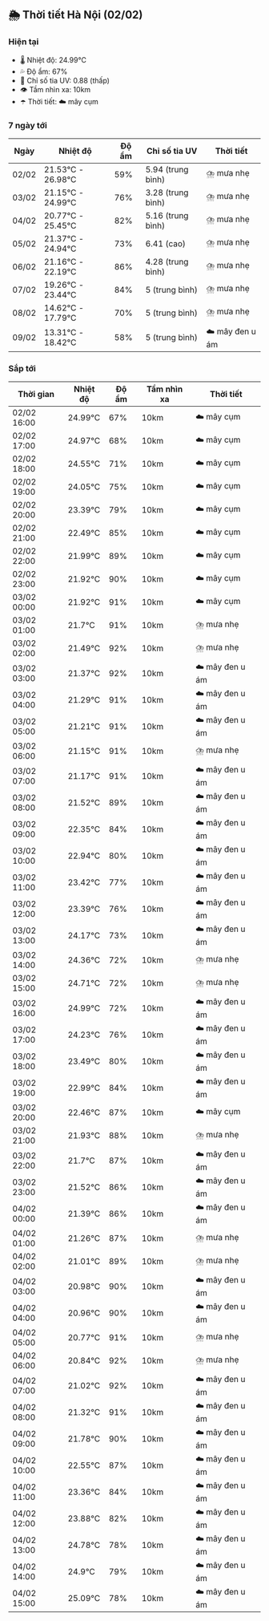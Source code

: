 ## 🌦️ Thời tiết Hà Nội (02/02)

### Hiện tại

- 🌡️ Nhiệt độ: 24.99℃
- 💦 Độ ẩm: 67%
- 🌟 Chỉ số tia UV: 0.88 (thấp)
- 👁️ Tầm nhìn xa: 10km
- ☂️ Thời tiết: ☁️ mây cụm

### 7 ngày tới

| Ngày | Nhiệt độ | Độ ẩm | Chỉ số tia UV | Thời tiết |
| --- | --- | --- | --- | --- |
| 02/02 | 21.53℃ - 26.98℃ | 59% | 5.94 (trung bình) | ⛈️ mưa nhẹ |
| 03/02 | 21.15℃ - 24.99℃ | 76% | 3.28 (trung bình) | ⛈️ mưa nhẹ |
| 04/02 | 20.77℃ - 25.45℃ | 82% | 5.16 (trung bình) | ⛈️ mưa nhẹ |
| 05/02 | 21.37℃ - 24.94℃ | 73% | 6.41 (cao) | ⛈️ mưa nhẹ |
| 06/02 | 21.16℃ - 22.19℃ | 86% | 4.28 (trung bình) | ⛈️ mưa nhẹ |
| 07/02 | 19.26℃ - 23.44℃ | 84% | 5 (trung bình) | ⛈️ mưa nhẹ |
| 08/02 | 14.62℃ - 17.79℃ | 70% | 5 (trung bình) | ⛈️ mưa nhẹ |
| 09/02 | 13.31℃ - 18.42℃ | 58% | 5 (trung bình) | ☁️ mây đen u ám |

### Sắp tới

| Thời gian | Nhiệt độ | Độ ẩm | Tầm nhìn xa | Thời tiết |
| --- | --- | --- | --- | --- |
| 02/02 16:00 | 24.99℃ | 67% | 10km | ☁️ mây cụm |
| 02/02 17:00 | 24.97℃ | 68% | 10km | ☁️ mây cụm |
| 02/02 18:00 | 24.55℃ | 71% | 10km | ☁️ mây cụm |
| 02/02 19:00 | 24.05℃ | 75% | 10km | ☁️ mây cụm |
| 02/02 20:00 | 23.39℃ | 79% | 10km | ☁️ mây cụm |
| 02/02 21:00 | 22.49℃ | 85% | 10km | ☁️ mây cụm |
| 02/02 22:00 | 21.99℃ | 89% | 10km | ☁️ mây cụm |
| 02/02 23:00 | 21.92℃ | 90% | 10km | ☁️ mây cụm |
| 03/02 00:00 | 21.92℃ | 91% | 10km | ☁️ mây cụm |
| 03/02 01:00 | 21.7℃ | 91% | 10km | ⛈️ mưa nhẹ |
| 03/02 02:00 | 21.49℃ | 92% | 10km | ⛈️ mưa nhẹ |
| 03/02 03:00 | 21.37℃ | 92% | 10km | ☁️ mây đen u ám |
| 03/02 04:00 | 21.29℃ | 91% | 10km | ☁️ mây đen u ám |
| 03/02 05:00 | 21.21℃ | 91% | 10km | ☁️ mây đen u ám |
| 03/02 06:00 | 21.15℃ | 91% | 10km | ⛈️ mưa nhẹ |
| 03/02 07:00 | 21.17℃ | 91% | 10km | ☁️ mây đen u ám |
| 03/02 08:00 | 21.52℃ | 89% | 10km | ☁️ mây đen u ám |
| 03/02 09:00 | 22.35℃ | 84% | 10km | ☁️ mây đen u ám |
| 03/02 10:00 | 22.94℃ | 80% | 10km | ☁️ mây đen u ám |
| 03/02 11:00 | 23.42℃ | 77% | 10km | ☁️ mây đen u ám |
| 03/02 12:00 | 23.39℃ | 76% | 10km | ☁️ mây đen u ám |
| 03/02 13:00 | 24.17℃ | 73% | 10km | ☁️ mây đen u ám |
| 03/02 14:00 | 24.36℃ | 72% | 10km | ⛈️ mưa nhẹ |
| 03/02 15:00 | 24.71℃ | 72% | 10km | ⛈️ mưa nhẹ |
| 03/02 16:00 | 24.99℃ | 72% | 10km | ☁️ mây đen u ám |
| 03/02 17:00 | 24.23℃ | 76% | 10km | ☁️ mây đen u ám |
| 03/02 18:00 | 23.49℃ | 80% | 10km | ☁️ mây đen u ám |
| 03/02 19:00 | 22.99℃ | 84% | 10km | ☁️ mây đen u ám |
| 03/02 20:00 | 22.46℃ | 87% | 10km | ☁️ mây cụm |
| 03/02 21:00 | 21.93℃ | 88% | 10km | ⛈️ mưa nhẹ |
| 03/02 22:00 | 21.7℃ | 87% | 10km | ☁️ mây đen u ám |
| 03/02 23:00 | 21.52℃ | 86% | 10km | ☁️ mây đen u ám |
| 04/02 00:00 | 21.39℃ | 86% | 10km | ☁️ mây đen u ám |
| 04/02 01:00 | 21.26℃ | 87% | 10km | ⛈️ mưa nhẹ |
| 04/02 02:00 | 21.01℃ | 89% | 10km | ⛈️ mưa nhẹ |
| 04/02 03:00 | 20.98℃ | 90% | 10km | ☁️ mây đen u ám |
| 04/02 04:00 | 20.96℃ | 90% | 10km | ☁️ mây đen u ám |
| 04/02 05:00 | 20.77℃ | 91% | 10km | ⛈️ mưa nhẹ |
| 04/02 06:00 | 20.84℃ | 92% | 10km | ⛈️ mưa nhẹ |
| 04/02 07:00 | 21.02℃ | 92% | 10km | ☁️ mây đen u ám |
| 04/02 08:00 | 21.32℃ | 91% | 10km | ☁️ mây đen u ám |
| 04/02 09:00 | 21.78℃ | 90% | 10km | ☁️ mây đen u ám |
| 04/02 10:00 | 22.55℃ | 87% | 10km | ☁️ mây đen u ám |
| 04/02 11:00 | 23.36℃ | 84% | 10km | ☁️ mây đen u ám |
| 04/02 12:00 | 23.88℃ | 82% | 10km | ☁️ mây đen u ám |
| 04/02 13:00 | 24.78℃ | 78% | 10km | ☁️ mây đen u ám |
| 04/02 14:00 | 24.9℃ | 79% | 10km | ☁️ mây đen u ám |
| 04/02 15:00 | 25.09℃ | 78% | 10km | ☁️ mây đen u ám |
